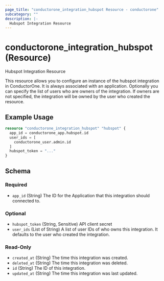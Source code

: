 ```yaml
---
page_title: "conductorone_integration_hubspot Resource - conductorone"
subcategory: ""
description: |-
  Hubspot Integration Resource
---
```


# conductorone_integration_hubspot (Resource)

Hubspot Integration Resource

This resource allows you to configure an instance of the hubspot integration in ConductorOne.
It is always associated with an application. Optionally you can specify the list of users who are owners of the integration.
If owners are not specified, the integration will be owned by the user who created the resource.

## Example Usage

```terraform
resource "conductorone_integration_hubspot" "hubspot" {
  app_id = conductorone_app.hubspot.id
  user_ids = [
    conductorone_user.admin.id
  ]
  hubspot_token = "..."
}
```

<!-- schema generated by tfplugindocs -->
## Schema

### Required

- `app_id` (String) The ID for the Application that this integration should connected to.

### Optional

- `hubspot_token` (String, Sensitive) API client secret
- `user_ids` (List of String) A list of user IDs of who owns this integration. It defaults to the user who created the integration.

### Read-Only

- `created_at` (String) The time this integration was created.
- `deleted_at` (String) The time this integration was deleted.
- `id` (String) The ID of this integration.
- `updated_at` (String) The time this integration was last updated.
